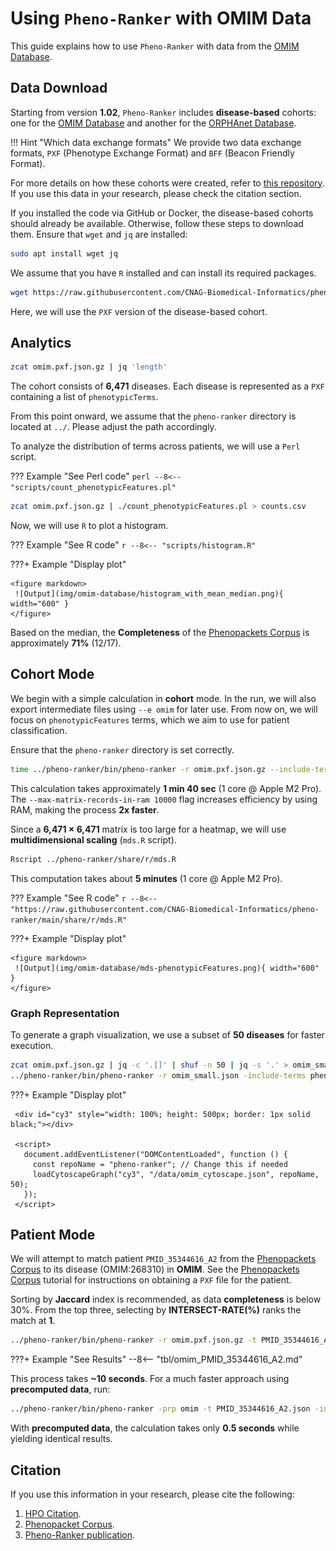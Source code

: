 # Using `Pheno-Ranker` with OMIM Data

This guide explains how to use `Pheno-Ranker` with data from the [OMIM Database](https://omim.org).

## Data Download

Starting from version **1.02**, `Pheno-Ranker` includes **disease-based** cohorts: one for the [OMIM Database](https://omim.org) and another for the [ORPHAnet Database](https://www.orpha.net/). 

!!! Hint "Which data exchange formats"
    We provide two data exchange formats, `PXF` (Phenotype Exchange Format) and `BFF` (Beacon Friendly Format).

For more details on how these cohorts were created, refer to [this repository](https://github.com/CNAG-Biomedical-Informatics/pheno-ranker/tree/main/share/diseases/hpo/). If you use this data in your research, please check the citation section.

If you installed the code via GitHub or Docker, the disease-based cohorts should already be available. Otherwise, follow these steps to download them. Ensure that `wget` and `jq` are installed:

```bash
sudo apt install wget jq
```

We assume that you have `R` installed and can install its required packages.

```bash
wget https://raw.githubusercontent.com/CNAG-Biomedical-Informatics/pheno-ranker/refs/heads/main/share/diseases/hpo/omim.pxf.json.gz
```

Here, we will use the `PXF` version of the disease-based cohort.

## Analytics

```bash
zcat omim.pxf.json.gz | jq 'length'
```

The cohort consists of **6,471** diseases. Each disease is represented as a `PXF` containing a list of `phenotypicTerms`.

From this point onward, we assume that the `pheno-ranker` directory is located at `../`. Please adjust the path accordingly.

To analyze the distribution of terms across patients, we will use a `Perl` script.

??? Example "See Perl code"
    ```perl
    --8<-- "scripts/count_phenotypicFeatures.pl"
    ```

```bash
zcat omim.pxf.json.gz | ./count_phenotypicFeatures.pl > counts.csv
```

Now, we will use `R` to plot a histogram.

??? Example "See R code"
    ```r
    --8<-- "scripts/histogram.R"
    ```

???+ Example "Display plot"

    <figure markdown>
     ![Output](img/omim-database/histogram_with_mean_median.png){ width="600" }
    </figure>

Based on the median, the **Completeness** of the [Phenopackets Corpus](phenopackets-corpus.md) is approximately **71%** (12/17).

## Cohort Mode

We begin with a simple calculation in **cohort** mode. In the run, we will also export intermediate files using `--e omim` for later use. From now on, we will focus on `phenotypicFeatures` terms, which we aim to use for patient classification.

Ensure that the `pheno-ranker` directory is set correctly.

```bash
time ../pheno-ranker/bin/pheno-ranker -r omim.pxf.json.gz --include-terms phenotypicFeatures --max-matrix-records-in-ram 10000 -e omim
```

This calculation takes approximately **1 min 40 sec** (1 core @ Apple M2 Pro). The `--max-matrix-records-in-ram 10000` flag increases efficiency by using RAM, making the process **2x faster**.

Since a **6,471 × 6,471** matrix is too large for a heatmap, we will use **multidimensional scaling** (`mds.R` script).

```bash
Rscript ../pheno-ranker/share/r/mds.R
```

This computation takes about **5 minutes** (1 core @ Apple M2 Pro).

??? Example "See R code"
    ```r
    --8<-- "https://raw.githubusercontent.com/CNAG-Biomedical-Informatics/pheno-ranker/main/share/r/mds.R"
    ```

???+ Example "Display plot"

    <figure markdown>
     ![Output](img/omim-database/mds-phenotypicFeatures.png){ width="600" }
    </figure>

### Graph Representation

To generate a graph visualization, we use a subset of **50 diseases** for faster execution.

```bash
zcat omim.pxf.json.gz | jq -c '.[]' | shuf -n 50 | jq -s '.' > omim_small.json
../pheno-ranker/bin/pheno-ranker -r omim_small.json -include-terms phenotypicFeatures --cytoscape-json omim_cytoscape.json
``` 

???+ Example "Display plot"

     <div id="cy3" style="width: 100%; height: 500px; border: 1px solid black;"></div>

     <script>
       document.addEventListener("DOMContentLoaded", function () {
         const repoName = "pheno-ranker"; // Change this if needed
         loadCytoscapeGraph("cy3", "/data/omim_cytoscape.json", repoName, 50);
       });
     </script>

## Patient Mode

We will attempt to match patient `PMID_35344616_A2` from the [Phenopackets Corpus](phenopackets-corpus.md) to its disease (OMIM:268310) in **OMIM**. See the [Phenopackets Corpus](phenopackets-corpus.md) tutorial for instructions on obtaining a `PXF` file for the patient.

Sorting by **Jaccard** index is recommended, as data **completeness** is below 30%. From the top three, selecting by **INTERSECT-RATE(%)** ranks the match at **1**.

```bash
../pheno-ranker/bin/pheno-ranker -r omim.pxf.json.gz -t PMID_35344616_A2.json -include-terms phenotypicFeatures -sort-by jaccard -max-out 5
```

???+ Example "See Results"
    --8<-- "tbl/omim_PMID_35344616_A2.md"

This process takes **~10 seconds**. For a much faster approach using **precomputed data**, run:

```bash
../pheno-ranker/bin/pheno-ranker -prp omim -t PMID_35344616_A2.json -include-terms phenotypicFeatures -sort-by jaccard -max-out 5
```

With **precomputed data**, the calculation takes only **0.5 seconds** while yielding identical results.

## Citation

If you use this information in your research, please cite the following:

1.	[HPO Citation](https://doi.org/10.1093/nar/gkad1005).
2.	[Phenopacket Corpus](https://www.cell.com/hgg-advances/fulltext/S2666-2477(24)00111-8).
3.	[Pheno-Ranker publication](https://bmcbioinformatics.biomedcentral.com/articles/10.1186/s12859-024-05993-2).
